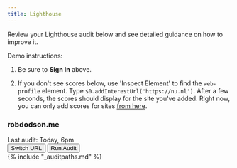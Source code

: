 ```yaml
---
title: Lighthouse
---
```


Review your Lighthouse audit below and see detailed guidance on how to improve it.

Demo instructions:

1. Be sure to **Sign In** above.

1. If you don't see scores below, use 'Inspect Element' to find the `web-profile` element.
   Type `$0.addInterestUrl('https://nu.nl')`.
   After a few seconds, the scores should display for the site you've added.
   Right now, you can only add scores for sites [from here](https://webdev-dot-lighthouse-ci.appspot.com/).

<div>
<web-profile>
  <!-- TODO: This is just fake data for now -->
  <div class="profile__site">
    <div class="profile__site-details">
      <h3>robdodson.me</h3>
      <div>Last audit: Today, 6pm</div>
    </div>
    <div class="profile__site-actions">
      <button>Switch URL</button>
      <button>Run Audit</button>
    </div>
  </div>
  <web-lighthouse-scores></web-lighthouse-scores>
</web-profile>
</div>

<div><web-todo-list>
{% include "_auditpaths.md" %}
</web-todo-list></div>
